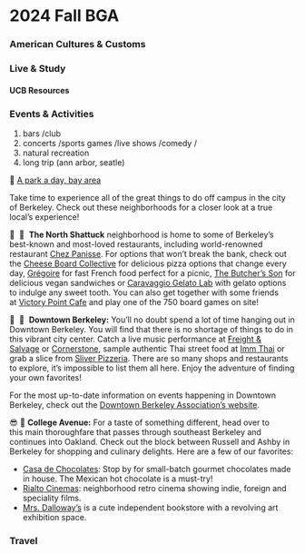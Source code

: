# 2024 Fall BGA
### American Cultures & Customs



### Live & Study
#### UCB Resources


### Events & Activities
1. bars /club
2. concerts /sports games /live shows /comedy /
3. natural recreation
4. long trip (ann arbor, seatle)

🔗 [A park a day, bay area](https://aparkadaybayarea.com/top-playground-picks/)


Take time to experience all of the great things to do off campus in the city of Berkeley. Check out these neighborhoods for a closer look at a true local’s experience!  
  
🍜  🍕  **The North Shattuck** neighborhood is home to some of Berkeley’s best-known and most-loved restaurants, including world-renowned restaurant [Chez Panisse](http://go.pardot.com/e/102272/1-/pzt45x/823742256/h/ZNxxiKRqJO5Kv8D0Wia5bjXeBRRVGrkahc83tUzhVv0). For options that won’t break the bank, check out the [Cheese Board Collective](http://go.pardot.com/e/102272/2024-08-14/pzt461/823742256/h/ZNxxiKRqJO5Kv8D0Wia5bjXeBRRVGrkahc83tUzhVv0) for delicious pizza options that change every day, [Grégoire](http://go.pardot.com/e/102272/2024-08-14/pzt464/823742256/h/ZNxxiKRqJO5Kv8D0Wia5bjXeBRRVGrkahc83tUzhVv0) for fast French food perfect for a picnic, [The Butcher’s Son](http://go.pardot.com/e/102272/2024-08-14/pzt467/823742256/h/ZNxxiKRqJO5Kv8D0Wia5bjXeBRRVGrkahc83tUzhVv0) for delicious vegan sandwiches or [Caravaggio Gelato Lab](http://go.pardot.com/e/102272/caravaggio-gelato-lab-berkeley/pzt46b/823742256/h/ZNxxiKRqJO5Kv8D0Wia5bjXeBRRVGrkahc83tUzhVv0) with gelato options to indulge any sweet tooth. You can also get together with some friends at [Victory Point Cafe](http://go.pardot.com/e/102272/2024-08-14/pzt46f/823742256/h/ZNxxiKRqJO5Kv8D0Wia5bjXeBRRVGrkahc83tUzhVv0) and play one of the 750 board games on site!   
  
🏬  🚎  **Downtown Berkeley:** You’ll no doubt spend a lot of time hanging out in Downtown Berkeley. You will find that there is no shortage of things to do in this vibrant city center. Catch a live music performance at [Freight & Salvage](http://go.pardot.com/e/102272/2024-08-14/pzt46j/823742256/h/ZNxxiKRqJO5Kv8D0Wia5bjXeBRRVGrkahc83tUzhVv0) or [Cornerstone](http://go.pardot.com/e/102272/events/pzt46m/823742256/h/ZNxxiKRqJO5Kv8D0Wia5bjXeBRRVGrkahc83tUzhVv0), sample authentic Thai street food at [Imm Thai](http://go.pardot.com/e/102272/2024-08-14/pzt46q/823742256/h/ZNxxiKRqJO5Kv8D0Wia5bjXeBRRVGrkahc83tUzhVv0) or grab a slice from [Sliver Pizzeria](http://go.pardot.com/e/102272/pizza-of-the-day-shattuck-/pzt46t/823742256/h/ZNxxiKRqJO5Kv8D0Wia5bjXeBRRVGrkahc83tUzhVv0). There are so many shops and restaurants to explore, it’s impossible to list them all here. Enjoy the adventure of finding your own favorites!   
 
For the most up-to-date information on events happening in Downtown Berkeley, check out the [Downtown Berkeley Association’s website](http://go.pardot.com/e/102272/nts---94704-berkeley-all-today/pzt46x/823742256/h/ZNxxiKRqJO5Kv8D0Wia5bjXeBRRVGrkahc83tUzhVv0).  
  
😎 🎥 **College Avenue:** For a taste of something different, head over to this main thoroughfare that passes through southeast Berkeley and continues into Oakland. Check out the block between Russell and Ashby in Berkeley for shopping and culinary delights. Here are a few of our favorites:
- [Casa de Chocolates](http://go.pardot.com/e/102272/2024-08-14/pzt471/823742256/h/ZNxxiKRqJO5Kv8D0Wia5bjXeBRRVGrkahc83tUzhVv0): Stop by for small-batch gourmet chocolates made in house. The Mexican hot chocolate is a must-try!
- [Rialto Cinemas](http://go.pardot.com/e/102272/elmwood-/pzt474/823742256/h/ZNxxiKRqJO5Kv8D0Wia5bjXeBRRVGrkahc83tUzhVv0): neighborhood retro cinema showing indie, foreign and speciality films.
- [Mrs. Dalloway’s](http://go.pardot.com/e/102272/2024-08-14/pzt477/823742256/h/ZNxxiKRqJO5Kv8D0Wia5bjXeBRRVGrkahc83tUzhVv0) is a cute independent bookstore with a revolving art exhibition space.


### Travel

